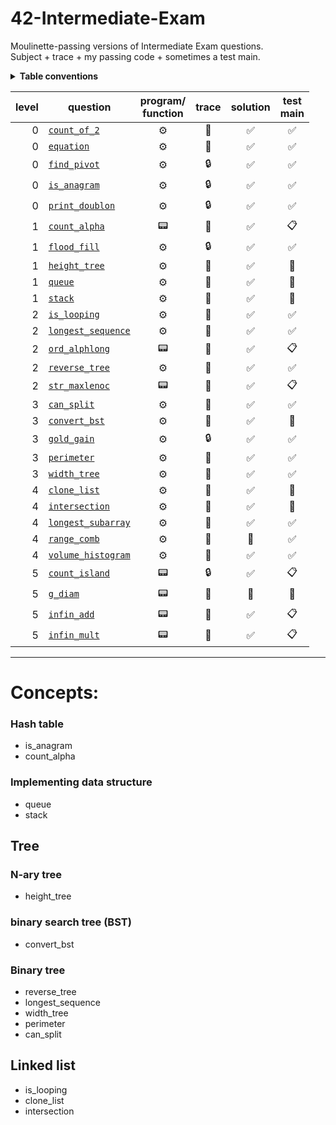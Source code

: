 # 42-Intermediate-Exam
Moulinette-passing versions of Intermediate Exam questions.<br>Subject + trace + my passing code + sometimes a test main.

<details><summary><b>Table conventions</b></summary>

Trace test accessibility refers to, "When I look at the trace for this question, can I tell what the tests are?"
* :open_file_folder: means yes—the tests are accessible.
* :lock: means no—the tests are locked away in files. It might look something like:
```
= Test 1 ===================================================
$> ./3sdnrgu2oip0738azjrotz8n test_correct_a_00.txt test_correct_b_00.txt
$> diff -U 3 user_output_test1 test1.output | cat -e
```
* :crystal_ball: means the traces show _something_, but not enough to recreate the test ourselves. This is particularly common among questions that take structs as input.
</details>

level | question | program/<br>function | trace | solution | test<br>main
----: | -------- | :-------------------:| :---: | :------: | :----------:
0 | [`count_of_2`](./level0/count_of_2)            |:gear: | :open_file_folder: | :white_check_mark: | :white_check_mark: |
0 | [`equation`](./level0/equation)                |:gear: | :open_file_folder: | :white_check_mark: | :white_check_mark: |
0 | [`find_pivot`](./level0/find_pivot)            |:gear: | :lock:             | :white_check_mark: | :white_check_mark: |
0 | [`is_anagram`](./level0/is_anagram)            |:gear: | :lock:             | :white_check_mark: | :white_check_mark: |
0 | [`print_doublon`](./level0/print_doublon)      |:gear: | :lock:             | :white_check_mark: | :white_check_mark: |
1 | [`count_alpha`](./level1/count_alpha)          |:pager:| :open_file_folder: | :white_check_mark: | :clipboard:        |
1 | [`flood_fill`](./level1/flood_fill)            |:gear: | :lock:             | :white_check_mark: | :white_check_mark: |
1 | [`height_tree`](./level1/height_tree)          |:gear: | :crystal_ball:     | :white_check_mark: | :no_entry_sign:    |
1 | [`queue`](./level1/queue)                      |:gear: | :crystal_ball:     | :white_check_mark: | :no_entry_sign:    |
1 | [`stack`](./level1/stack)                      |:gear: | :crystal_ball:     | :white_check_mark: | :no_entry_sign:    |
2 | [`is_looping`](./level2/is_looping)            |:gear: | :crystal_ball:     | :white_check_mark: | :white_check_mark: |
2 | [`longest_sequence`](./level2/longest_sequence)|:gear: | :crystal_ball:     | :white_check_mark: | :white_check_mark: |
2 | [`ord_alphlong`](./level2/ord_alphlong)        |:pager:| :open_file_folder: | :white_check_mark: | :clipboard:        |
2 | [`reverse_tree`](./level2/reverse_tree)        |:gear: | :crystal_ball:     | :white_check_mark: | :white_check_mark: |
2 | [`str_maxlenoc`](./level2/str_maxlenoc)        |:pager:| :open_file_folder: | :white_check_mark: | :clipboard:        |
3 | [`can_split`](./level3/can_split)              |:gear: | :crystal_ball:     | :white_check_mark: | :white_check_mark: |
3 | [`convert_bst`](./level3/convert_bst)          |:gear: | :crystal_ball:     | :white_check_mark: | :no_entry_sign:    |
3 | [`gold_gain`](./level3/gold_gain)              |:gear: | :lock:             | :white_check_mark: | :white_check_mark: |
3 | [`perimeter`](./level3/perimeter)              |:gear: | :crystal_ball:     | :white_check_mark: | :white_check_mark: |
3 | [`width_tree`](./level3/width_tree)            |:gear: | :crystal_ball:     | :white_check_mark: | :white_check_mark: |
4 | [`clone_list`](./level4/clone_list)            |:gear: | :crystal_ball:     | :white_check_mark: | :no_entry_sign:    |
4 | [`intersection`](./level4/intersection)        |:gear: | :crystal_ball:     | :white_check_mark: | :no_entry_sign:    |
4 | [`longest_subarray`](./level4/longest_subarray)|:gear: | :open_file_folder: | :white_check_mark: | :white_check_mark: |
4 | [`range_comb`](./level4/range_comb)            |:gear: | :open_file_folder: | :no_entry_sign:    | :white_check_mark: |
4 | [`volume_histogram`](./level4/volume_histogram)|:gear: | :open_file_folder: | :white_check_mark: | :white_check_mark: |
5 | [`count_island`](./level5/count_island)        |:pager:| :lock:             | :white_check_mark: | :clipboard:        |
5 | [`g_diam`](./level5/g_diam)                    |:pager:| :open_file_folder: | :no_entry_sign:    | :no_entry_sign:    |
5 | [`infin_add`](./level5/infin_add)              |:pager:| :open_file_folder: | :white_check_mark: | :clipboard:        |
5 | [`infin_mult`](./level5/infin_mult)            |:pager:| :open_file_folder: | :white_check_mark: | :clipboard:        |

***
# Concepts:
### Hash table
* is_anagram
* count_alpha

### Implementing data structure
* queue
* stack

## Tree
### N-ary tree
* height_tree

### binary search tree (BST)
* convert_bst

### Binary tree
* reverse_tree
* longest_sequence
* width_tree
* perimeter
* can_split

## Linked list
* is_looping
* clone_list
* intersection
